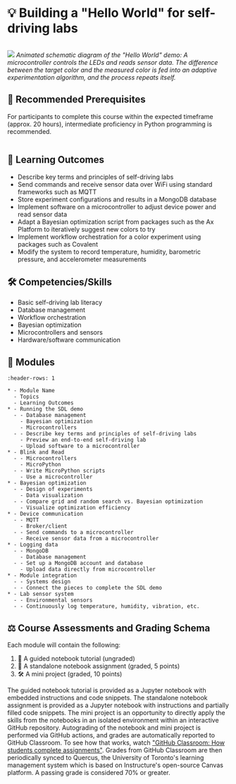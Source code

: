 # 💡 Building a "Hello World" for self-driving labs

```{include} description.md
```

<!-- ```{raw} html
:file: clslab-light-slideshow.html
``` -->

![](./images/clslab-light.gif)
*Animated schematic diagram of the "Hello World" demo: A microcontroller controls the LEDs and reads sensor data. The difference between the target color and the measured color is fed into an adaptive experimentation algorithm, and the process repeats itself.*


## 🔑 Recommended Prerequisites <!-- alternative: ✅ -->

For participants to complete this course within the expected timeframe (approx. 20 hours), intermediate proficiency in Python programming is recommended.

```{include} ./hardware-note.md
```

## 🎯 Learning Outcomes

- Describe key terms and principles of self-driving labs
- Send commands and receive sensor data over WiFi using standard frameworks such as MQTT
- Store experiment configurations and results in a MongoDB database
- Implement software on a microcontroller to adjust device power and read sensor data
- Adapt a Bayesian optimization script from packages such as the Ax Platform to iteratively suggest new colors to try <!-- Bayes opt YouTube video here, in data science, or in both? EDIT: data science -->
- Implement workflow orchestration for a color experiment using packages such as Covalent
- Modify the system to record temperature, humidity, barometric pressure, and accelerometer measurements

## 🛠️ Competencies/Skills
- Basic self-driving lab literacy
- Database management
- Workflow orchestration
- Bayesian optimization
- Microcontrollers and sensors
- Hardware/software communication

## 🧩 Modules

```{list-table}
:header-rows: 1

* - Module Name
  - Topics
  - Learning Outcomes
* - Running the SDL demo
  - - Database management
    - Bayesian optimization
    - Microcontrollers
  - - Describe key terms and principles of self-driving labs
    - Preview an end-to-end self-driving lab
    - Upload software to a microcontroller
* - Blink and Read
  - - Microcontrollers
    - MicroPython
  - - Write MicroPython scripts
    - Use a microcontroller
* - Bayesian optimization
  - - Design of experiments
    - Data visualization
  - - Compare grid and random search vs. Bayesian optimization
    - Visualize optimization efficiency
* - Device communication
  - - MQTT
    - Broker/client
  - - Send commands to a microcontroller
    - Receive sensor data from a microcontroller
* - Logging data
  - - MongoDB
    - Database management
  - - Set up a MongoDB account and database
    - Upload data directly from microcontroller
* - Module integration
  - - Systems design
  - - Connect the pieces to complete the SDL demo
* - Lab sensor system
  - - Environmental sensors
  - - Continuously log temperature, humidity, vibration, etc.
```

<!-- Continuously log temperature, humidity, pressure, light, and accelerometer data -->

## ⚖️ Course Assessments and Grading Schema

Each module will contain the following:

1. 🧭 A guided notebook tutorial (ungraded)
2. 📓 A standalone notebook assignment (graded, 5 points)
3. 🛠️ A mini project (graded, 10 points)

The guided notebook tutorial is provided as a Jupyter notebook with embedded instructions and code snippets. The standalone notebook assignment is provided as a Jupyter notebook with instructions and partially filled code snippets. The mini project is an opportunity to directly apply the skills from the notebooks in an isolated environment within an interactive GitHub repository. Autograding of the notebook and mini project is performed via GitHub actions, and grades are automatically reported to GitHub Classroom. To see how that works, watch ["GitHub Classroom: How students complete assignments"](https://www.youtube.com/watch?v=ObaFRGp_Eko). Grades from GitHub Classroom are then periodically synced to Quercus, the University of Toronto's learning management system which is based on Instructure's open-source Canvas platform. A passing grade is considered 70% or greater.
